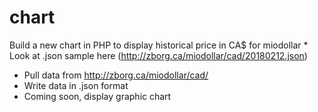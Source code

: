 # chart
Build a new chart in PHP to display historical price in CA$ for miodollar
*
Look at .json sample here (http://zborg.ca/miodollar/cad/20180212.json)

- Pull data from http://zborg.ca/miodollar/cad/
- Write data in .json format
- Coming soon, display graphic chart

